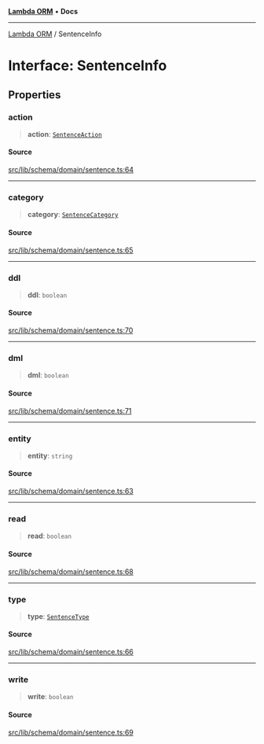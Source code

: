 [**Lambda ORM**](../README.md) • **Docs**

***

[Lambda ORM](../README.md) / SentenceInfo

# Interface: SentenceInfo

## Properties

### action

> **action**: [`SentenceAction`](../enumerations/SentenceAction.md)

#### Source

[src/lib/schema/domain/sentence.ts:64](https://github.com/lambda-orm/lambdaorm-base/blob/b218b3f63a52b1177feec1e7ed5eb0f37947c503/src/lib/schema/domain/sentence.ts#L64)

***

### category

> **category**: [`SentenceCategory`](../enumerations/SentenceCategory.md)

#### Source

[src/lib/schema/domain/sentence.ts:65](https://github.com/lambda-orm/lambdaorm-base/blob/b218b3f63a52b1177feec1e7ed5eb0f37947c503/src/lib/schema/domain/sentence.ts#L65)

***

### ddl

> **ddl**: `boolean`

#### Source

[src/lib/schema/domain/sentence.ts:70](https://github.com/lambda-orm/lambdaorm-base/blob/b218b3f63a52b1177feec1e7ed5eb0f37947c503/src/lib/schema/domain/sentence.ts#L70)

***

### dml

> **dml**: `boolean`

#### Source

[src/lib/schema/domain/sentence.ts:71](https://github.com/lambda-orm/lambdaorm-base/blob/b218b3f63a52b1177feec1e7ed5eb0f37947c503/src/lib/schema/domain/sentence.ts#L71)

***

### entity

> **entity**: `string`

#### Source

[src/lib/schema/domain/sentence.ts:63](https://github.com/lambda-orm/lambdaorm-base/blob/b218b3f63a52b1177feec1e7ed5eb0f37947c503/src/lib/schema/domain/sentence.ts#L63)

***

### read

> **read**: `boolean`

#### Source

[src/lib/schema/domain/sentence.ts:68](https://github.com/lambda-orm/lambdaorm-base/blob/b218b3f63a52b1177feec1e7ed5eb0f37947c503/src/lib/schema/domain/sentence.ts#L68)

***

### type

> **type**: [`SentenceType`](../enumerations/SentenceType.md)

#### Source

[src/lib/schema/domain/sentence.ts:66](https://github.com/lambda-orm/lambdaorm-base/blob/b218b3f63a52b1177feec1e7ed5eb0f37947c503/src/lib/schema/domain/sentence.ts#L66)

***

### write

> **write**: `boolean`

#### Source

[src/lib/schema/domain/sentence.ts:69](https://github.com/lambda-orm/lambdaorm-base/blob/b218b3f63a52b1177feec1e7ed5eb0f37947c503/src/lib/schema/domain/sentence.ts#L69)
